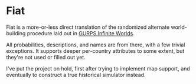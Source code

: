 Fiat
====

Fiat is a more-or-less direct translation of the randomized alternate world-building procedure laid out in [GURPS Infinite Worlds](http://www.sjgames.com/gurps/books/infiniteworlds/).

All probabilities, descriptions, and names are from there, with a few trivial exceptions. It supports deeper per-country attributes to some extent, but they're not used or filled out yet.

I've put the project on hold, first after trying to implement map support, and eventually to construct a true historical simulator instead.
